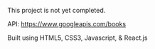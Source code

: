 This project is not yet completed.

API: https://www.googleapis.com/books

Built using HTML5, CSS3, Javascript, & React.js
